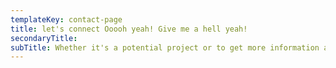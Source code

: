 ```yaml
---
templateKey: contact-page
title: let's connect Ooooh yeah! Give me a hell yeah!
secondaryTitle:
subTitle: Whether it's a potential project or to get more information about what we do, we'd be glad to talk with you. Train, say your prayers, take your vitamins. If you smell, what The Rock is cooking! Everybody's got a price for the Million Dollar Man!
---
```

